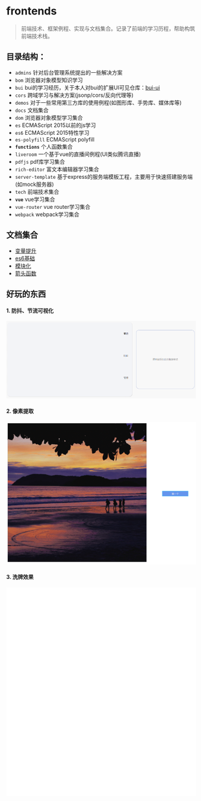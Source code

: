 # frontends
> 前端技术、框架例程、实现与文档集合。记录了前端的学习历程，帮助构筑前端技术栈。


## 目录结构：
- `admins` 针对后台管理系统提出的一些解决方案
- `bom` 浏览器对象模型知识学习
- `bui` bui的学习经历，关于本人对bui的扩展UI可见仓库：[bui-ui](https://github.com/shoppingzh/ui/tree/master/bui-ui)
- `cors` 跨域学习与解决方案(jsonp/cors/反向代理等)
- `demos` 对于一些常用第三方库的使用例程(如图形库、手势库、媒体库等)
- `docs` 文档集合
- `dom`  浏览器对象模型学习集合
- `es`  ECMAScript 2015以前的js学习
- `es6` ECMAScript 2015特性学习
- `es-polyfill` ECMAScript polyfill
- **`functions`** 个人函数集合
- `liveroom` 一个基于vue的直播间例程(UI类似腾讯直播)
- `pdfjs` pdf库学习集合
- `rich-editor` 富文本编辑器学习集合
- `server-template` 基于express的服务端模板工程，主要用于快速搭建服务端(如mock服务器)
- `tech` 前端技术集合
- **`vue`** vue学习集合
- `vue-router` vue router学习集合
- `webpack` webpack学习集合



## 文档集合
- [变量提升](docs/es/变量提升.md)
- [es6基础](docs/es/es6基础.md)
- [模块化](docs/es/模块化.md)
- [箭头函数](docs/es/箭头函数.md)



## 好玩的东西

#### 1. 防抖、节流可视化
![debounce and throttle](images/debounce-throttle.gif)

#### 2. 像素提取
![pixel viewer](images/pixel-viewer.gif)

#### 3. 洗牌效果
![shuffle](images/shuffle.gif)




